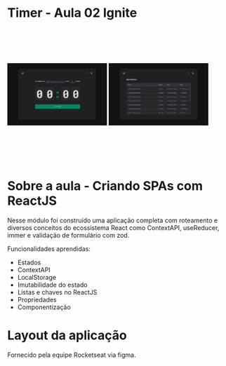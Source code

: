 # Timer - Aula 02 Ignite

<div>
    <img width="45%" height="300" src="home.png" style="object-fit: contain;">
    <img width="45%" height="300" src="historico.png" style="object-fit: contain;">
</div>

# Sobre a aula - Criando SPAs com ReactJS

Nesse módulo foi construído uma aplicação completa com roteamento e diversos conceitos do ecossistema React como ContextAPI, useReducer, immer e validação de formulário com zod.

Funcionalidades aprendidas:

- Estados
- ContextAPI
- LocalStorage
- Imutabilidade do estado
- Listas e chaves no ReactJS
- Propriedades
- Componentização

# Layout da aplicação

Fornecido pela equipe Rocketseat via figma.